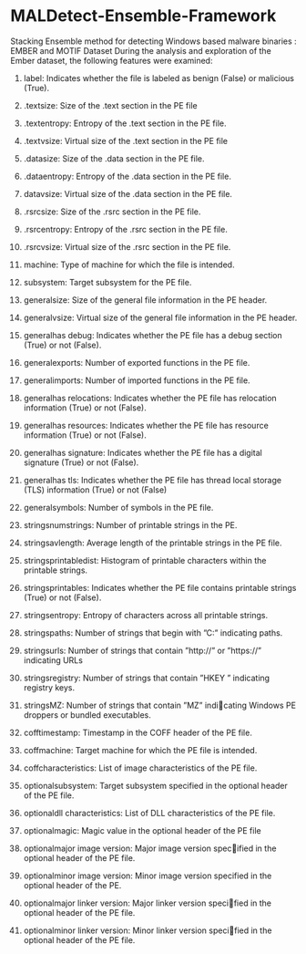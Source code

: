 # MALDetect-Ensemble-Framework
Stacking Ensemble method for detecting Windows based malware binaries : EMBER and MOTIF Dataset
During the analysis and exploration of the Ember dataset,
the following features were examined:
1) label: Indicates whether the file is labeled as benign
(False) or malicious (True).
2) .textsize: Size of the .text section in the PE file
3) .textentropy: Entropy of the .text section in the PE file.
4) .textvsize: Virtual size of the .text section in the PE file
5) .datasize: Size of the .data section in the PE file.
6) .dataentropy: Entropy of the .data section in the PE file.
7) datavsize: Virtual size of the .data section in the PE file.
8) .rsrcsize: Size of the .rsrc section in the PE file.
9) .rsrcentropy: Entropy of the .rsrc section in the PE file.
10) .rsrcvsize: Virtual size of the .rsrc section in the PE file.
11) machine: Type of machine for which the file is intended.
12) subsystem: Target subsystem for the PE file.
13) generalsize: Size of the general file information in the
PE header.
14) generalvsize: Virtual size of the general file information
in the PE header.
15) generalhas debug: Indicates whether the PE file has a
debug section (True) or not (False).
16) generalexports: Number of exported functions in the PE
file.
17) generalimports: Number of imported functions in the PE
file.

18) generalhas relocations: Indicates whether the PE file has
relocation information (True) or not (False).
19) generalhas resources: Indicates whether the PE file has
resource information (True) or not (False).
20) generalhas signature: Indicates whether the PE file has a
digital signature (True) or not (False).
21) generalhas tls: Indicates whether the PE file has thread
local storage (TLS) information (True) or not (False)
22) generalsymbols: Number of symbols in the PE file.
23) stringsnumstrings: Number of printable strings in the PE.
24) stringsavlength: Average length of the printable strings
in the PE file.
25) stringsprintabledist: Histogram of printable characters
within the printable strings.
26) stringsprintables: Indicates whether the PE file contains
printable strings (True) or not (False).
27) stringsentropy: Entropy of characters across all printable
strings.
28) stringspaths: Number of strings that begin with ”C:”
indicating paths.
29) stringsurls: Number of strings that contain ”http://” or
”https://” indicating URLs
30) stringsregistry: Number of strings that contain ”HKEY ”
indicating registry keys.
31) stringsMZ: Number of strings that contain ”MZ” indicating Windows PE droppers or bundled executables.
32) cofftimestamp: Timestamp in the COFF header of the
PE file.
33) coffmachine: Target machine for which the PE file is
intended.
34) coffcharacteristics: List of image characteristics of the
PE file.
35) optionalsubsystem: Target subsystem specified in the
optional header of the PE file.
36) optionaldll characteristics: List of DLL characteristics of
the PE file.
37) optionalmagic: Magic value in the optional header of the
PE file

38) optionalmajor image version: Major image version specified in the optional header of the PE file.
39) optionalminor image version: Minor image version
specified in the optional header of the PE.
40) optionalmajor linker version: Major linker version specified in the optional header of the PE file.
41) optionalminor linker version: Minor linker version specified in the optional header of the PE file.
    
